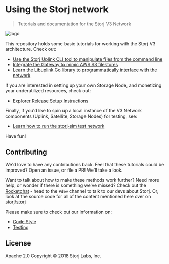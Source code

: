 # Using the Storj network

> Tutorials and documentation for the Storj V3 Network

![logo](assets/logo.png)

This repository holds some basic tutorials for working with the Storj V3 architecture.  Check out:

- [Use the Storj Uplink CLI tool to manipulate files from the command line](Uplink-CLI)
- [Integrate the Gateway to mimic AWS S3 filestores](S3-Gateway)
- [Learn the Libuplink Go library to programmatically interface with the network](Libuplink-Walkthrough)

If you are interested in setting up your own Storage Node, and monetizing your underutilized resources, check out:
- [Explorer Release Setup Instructions](Explorer-Release-Setup-Instructions)

Finally, if you'd like to spin up a local instance of the V3 Network components (Uplink, Satellite, Storage Nodes) for testing, see:
- [Learn how to run the storj-sim test network](Test-network)

Have fun!

## Contributing

We'd love to have any contributions back. Feel that these tutorials could be improved? Open an issue, or file a PR! We'll take a look.

Want to talk about how to make these methods work further? Need more help, or wonder if there is something we've missed? Check out the [Rocketchat](https://community.storj.io) - head to the `#dev` channel to talk to our devs about Storj. Or, look at the source code for all of the content mentioned here over on [storj/storj](https://github.com/storj/storj)

Please make sure to check out our information on:

* [Code Style](code/Style.md)
* [Testing](code/Testing.md)

## License

Apache 2.0 Copyright © 2018 Storj Labs, Inc.
